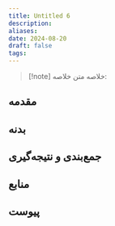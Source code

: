 ```yaml
---
title: Untitled 6
description: 
aliases: 
date: 2024-08-20
draft: false
tags:
---
```

>[!note] خلاصه
>متن خلاصه:
## مقدمه


## بدنه


## جمع‌بندی و نتیجه‌گیری


## منابع


## پیوست

